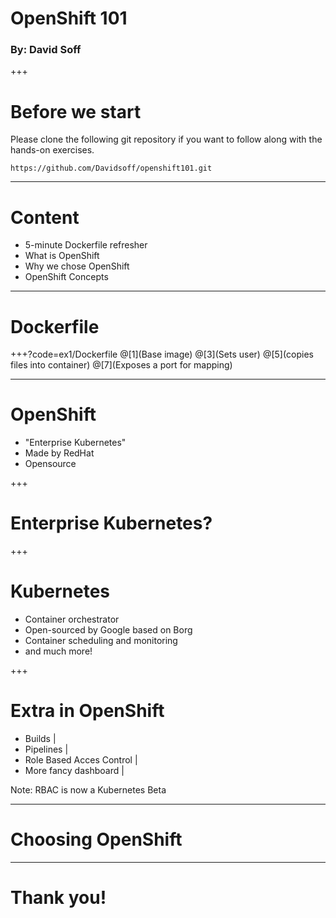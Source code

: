 # OpenShift 101
### By: David Soff

+++

# Before we start
Please clone the following git repository if you want to follow along with the hands-on exercises.

```https://github.com/Davidsoff/openshift101.git```

---

# Content
- 5-minute Dockerfile refresher
- What is OpenShift
- Why we chose OpenShift
- OpenShift Concepts

---

# Dockerfile

+++?code=ex1/Dockerfile
@[1](Base image)
@[3](Sets user)
@[5](copies files into container)
@[7](Exposes a port for mapping)

---

# OpenShift

- "Enterprise Kubernetes"
- Made by RedHat
- Opensource

+++

# Enterprise Kubernetes?

+++

# Kubernetes
- Container orchestrator
- Open-sourced by Google based on Borg
- Container scheduling and monitoring
- and much more!

+++

# Extra in OpenShift
- Builds |
- Pipelines |
- Role Based Acces Control |
- More fancy dashboard |

Note: RBAC is now a Kubernetes Beta

---
# Choosing OpenShift

---
# Thank you!
